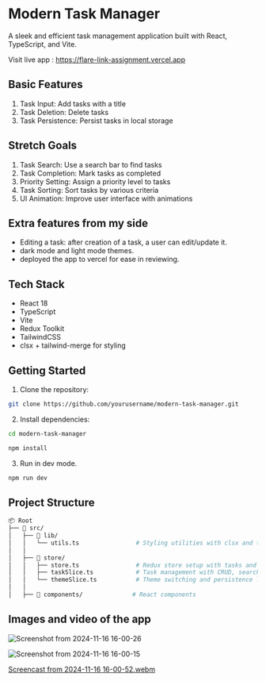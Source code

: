 # Modern Task Manager

A sleek and efficient task management application built with React, TypeScript, and Vite.

Visit live app : https://flare-link-assignment.vercel.app
 

## Basic Features
1. Task Input: Add tasks with a title
2. Task Deletion: Delete tasks
3. Task Persistence: Persist tasks in local storage

## Stretch Goals
1. Task Search: Use a search bar to find tasks
2. Task Completion: Mark tasks as completed
3. Priority Setting: Assign a priority level to tasks
4. Task Sorting: Sort tasks by various criteria
5. UI Animation: Improve user interface with animations

## Extra features from my side
- Editing a task: after creation of a task, a user can edit/update it.
- dark mode and light mode themes.
- deployed the app to vercel for ease in reviewing.

## Tech Stack
- React 18
- TypeScript
- Vite
- Redux Toolkit
- TailwindCSS
- clsx + tailwind-merge for styling


## Getting Started

1. Clone the repository:
```bash
git clone https://github.com/yourusername/modern-task-manager.git
```

2. Install dependencies:
 ```bash
cd modern-task-manager
```
```bash
npm install
```
3. Run in dev mode.
```bash
npm run dev
```

## Project Structure
```bash
📦 Root
├── 📂 src/
│   ├── 📂 lib/
│   │   └── utils.ts                # Styling utilities with clsx and tailwind-merge
│   │
│   ├── 📂 store/
│   │   ├── store.ts                # Redux store setup with tasks and theme reducers
│   │   ├── taskSlice.ts            # Task management with CRUD, search, and sorting
│   │   └── themeSlice.ts           # Theme switching and persistence logic
│   │
│   ├── 📂 components/              # React components

```



## Images and video of the app
![Screenshot from 2024-11-16 16-00-26](https://github.com/user-attachments/assets/6f26545d-ec81-4d6f-9cd8-eb5f88eb5697)



![Screenshot from 2024-11-16 16-00-15](https://github.com/user-attachments/assets/b0f538ae-a2eb-4e2d-ac70-4c139157d555)



[Screencast from 2024-11-16 16-00-52.webm](https://github.com/user-attachments/assets/33f186fb-435e-4bed-8633-f8e081c50503)

